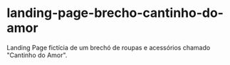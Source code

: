 # landing-page-brecho-cantinho-do-amor
Landing Page fictícia de um brechó de roupas e acessórios chamado "Cantinho do Amor".
